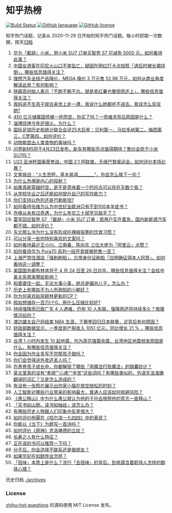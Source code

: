 # 知乎热榜
[![Build Status](https://github.com/ToWeLong/zhihu-hot-questions/workflows/CI/badge.svg)](https://github.com/ToWeLong/zhihu-hot-questions/actions)
[![GitHub language](https://img.shields.io/badge/language-golang-orange.svg)](https://golang.org/)
[![GitHub license](https://img.shields.io/github/license/ToWeLong/zhihu-hot-questions)](https://github.com/ToWeLong/zhihu-hot-questions/blob/main/LICENSE)

知乎热门话题，记录从 2020-11-29 日开始的知乎热门话题。每小时抓取一次数据，按天[归档](./archives)

<!-- BEGIN -->

1. [华为「截胡」小米，用小米 SU7 订单买智界 S7 可减免 5000 元，如何看待此事？](https://www.zhihu.com/question/653742472)
1. [中国女游客在印尼火山口不幸坠亡，疑因在网红打卡点拍照「退后时被长裙绊倒」，哪些信息值得关注？](https://www.zhihu.com/question/653628398)
1. [理想汽车全线产品降价，MEGA 降价 3 万元售 52.98 万元，如何从商业角度解读此举？有何影响？](https://www.zhihu.com/question/653718773)
1. [钟薛高创始人表示「不跑不赖不怂，就是卖红薯也要把债还上」，哪些信息值得关注？](https://www.zhihu.com/question/653730459)
1. [我妈说不生孩子就白来世上走一遭，我说什么她都听不进去，我该怎么反驳她?](https://www.zhihu.com/question/653543596)
1. [450 亿元储蓄国债被一抢而空，你买了吗？一债难求背后原因是什么？](https://www.zhihu.com/question/653730027)
1. [淄博烧烤今年还很火，为什么？](https://www.zhihu.com/question/653296411)
1. [国际足球历史和统计联合会评25大巨星：贝利第一，马拉多纳第二，梅西第三，C罗第四，如何评价？](https://www.zhihu.com/question/653768815)
1. [动物能尝出人类食物的美味吗？](https://www.zhihu.com/question/267941723)
1. [问界新M5将于4月23日发布，新车有哪些亮点值得期待？售价会低于小米SU7吗？](https://www.zhihu.com/question/653742272)
1. [U23 亚洲杯国奥荣誉战，中国 2:1 阿联酋，无缘巴黎奥运会，如何评价本场比赛？](https://www.zhihu.com/question/653776439)
1. [文笔挑战：“人生苦短，草木易凋________”，你会怎么接下一句？](https://www.zhihu.com/question/653509278)
1. [为什么外境是内心的投射？](https://www.zhihu.com/question/646571623)
1. [如果真能穿越时空，是不是意味着一个时间点可以存在无数个我？](https://www.zhihu.com/question/554604404)
1. [从学校毕业之后还能如何提升自己的写作能力？](https://www.zhihu.com/question/652524773)
1. [你们支持以色列还是巴勒斯坦?](https://www.zhihu.com/question/629346886)
1. [如何看待张维为认为中世纪全欧洲只有不到100本羊皮书？](https://www.zhihu.com/question/653777895)
1. [乔峰从未有过奇遇，为什么年仅三十就罕见敌手了？](https://www.zhihu.com/question/508558557)
1. [雷军回应智界 S7 「截胡」小米 SU7 订单：若用户实在着急，国内新能源汽车都不错，如何评价？](https://www.zhihu.com/question/653749824)
1. [东北那么冷为什么没有形成吃辣椒驱寒的饮食习惯？](https://www.zhihu.com/question/649670716)
1. [可以分享一些你特别喜欢的文案吗？](https://www.zhihu.com/question/653628858)
1. [如何看待最近王小川、江南春、陈向东 三位大佬为「阿里云」点赞？](https://www.zhihu.com/question/653342484)
1. [如何看待华为 Pura70 系列一经开卖就被抢售一空？](https://www.zhihu.com/question/653303416)
1. [上海严禁住酒店「强制刷脸」，忘带身份证刷脸「应明确征得本人同意」，如何看待这一调整？](https://www.zhihu.com/question/653740485)
1. [美国国务卿布林肯将于 4 月 24 日至 26 日访华，哪些信息值得关注？会给中美关系带来哪些影响？](https://www.zhihu.com/question/653743282)
1. [和婆婆住一起，无论大事小事，她总是偏向儿子，怎么办？](https://www.zhihu.com/question/653617992)
1. [历史上有哪些不为人所熟知的小朝廷？](https://www.zhihu.com/question/40922626)
1. [你为何喜欢赵丽颖林更新的CP？](https://www.zhihu.com/question/652566569)
1. [假如想储存一百万t个0，用什么压缩比较好?](https://www.zhihu.com/question/653305534)
1. [持续强降雨已致广东 4 人遇难，仍有 10 人失联，强降雨还将持续多久？救援情况如何？](https://www.zhihu.com/question/653760049)
1. [渡边雄太自己将结束 NBA 生涯，下赛季回归日本联赛，这背后有何原因？](https://www.zhihu.com/question/653541494)
1. [财政部数据显示，一季度房产税收入 1051 亿元，同比增长 21 % ，哪些信息值得关注？](https://www.zhihu.com/question/653749894)
1. [台湾 1 小时内发生 10 起地震，均为莲花强震余震，台湾地区地震频发原因是什么，有哪些信息值得关注？](https://www.zhihu.com/question/653768554)
1. [你会因为作业多写不完帮孩子做吗？](https://www.zhihu.com/question/653520503)
1. [你们会觉得送外卖还丢人吗？](https://www.zhihu.com/question/652811713)
1. [在养育孩子成长中，你都解锁了哪些「用魔法打败魔法」的锦囊妙计？](https://www.zhihu.com/question/653432503)
1. [英文里真的没有“孝顺”“心疼”“辛苦”这些词吗？有哪些类似的、外语无法准确翻译的词汇？又是怎么造成的？](https://www.zhihu.com/question/651337856)
1. [有没有一张照片展示出你家小猫在放空放松的时刻？](https://www.zhihu.com/question/652221579)
1. [人工智能对哪些行业带来的影响最大，普通人应该如何规避风险？](https://www.zhihu.com/question/649114294)
1. [《愚公移山》中为什么愚公就认为他的子孙会按照他的意志一直移山？](https://www.zhihu.com/question/375947732)
1. [「买书如山倒，读书如抽丝」该怎么办？](https://www.zhihu.com/question/652524814)
1. [有哪些历史人物跟人们印象中反差很大？](https://www.zhihu.com/question/646980312)
1. [如何评价杨幂在《哈尔滨一九四四》中的表现？](https://www.zhihu.com/question/653658881)
1. [你能以《当下》为题写一首诗吗？](https://www.zhihu.com/question/653684390)
1. [如何评价《原神》克洛琳德的立绘？](https://www.zhihu.com/question/653757076)
1. [长寿之人有什么特征？](https://www.zhihu.com/question/649312623)
1. [正在读的书可以推荐一下吗？](https://www.zhihu.com/question/653437808)
1. [分手后，你会选择不联系还是做朋友？](https://www.zhihu.com/question/652415765)
1. [如果华妃在如懿传会怎样？](https://www.zhihu.com/question/653250252)
1. [「班味」本质上是什么？流行「去班味」的背后，到底蕴含着职场人怎样的群体心理？](https://www.zhihu.com/question/652236862)

<!-- END -->

历史归档 [./archives](./archives)


### License
[zhihu-hot-questions](https://github.com/towelong/zhihu-hot-questions) 的源码使用 MIT License 发布。